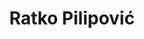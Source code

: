 ---
SICRIS: null
draft: false
fixName: ratko_pilipović
lab: null
labPos: null
location: null
mailInfo: ratko.pilipovic@fri.uni-lj.si
officeHours: null
profName: Ratko Pilipović
profTitle: Collaborator
telephoneInfo: null
title: Ratko Pilipović
---